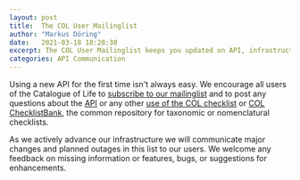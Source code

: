 ```yaml
---
layout: post
title:  The COL User Mailinglist
author: "Markus Döring"
date:   2021-03-18 18:28:38
excerpt: The COL User Mailinglist keeps you updated on API, infrastructure & content changes
categories: API Communication
---
```


Using a new API for the first time isn't always easy. We encourage all users of the Catalogue of Life
to [subscribe to our mailinglist](https://lists.gbif.org/mailman/listinfo/col-users) 
and to post any questions about the [API](http://api.catalogueoflife.org) 
or any other [use of the COL checklist](https://www.catalogueoflife.org/about/colusage#ways-to-access-the-col-checklist)
or [COL ChecklistBank](http://data.catalogueoflife.org), the common repository for taxonomic or nomenclatural checklists.

As we actively advance our infrastructure we will communicate major changes and planned outages in this list to our users.
We welcome any feedback on missing information or features, bugs, or suggestions for enhancements. 
